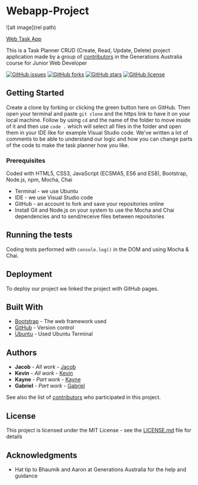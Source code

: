 # Webapp-Project

![alt image](rel path)

[Web Task App](https://jroyvde.github.io/webapp-project/)

This is a Task Planner CRUD (Create, Read, Update, Delete) project application made by a group of [contributors](https://github.com/jroyvde/webapp-project/graphs/contributors) in the Generations Australia course for Junior Web Developer

[![GitHub issues](https://img.shields.io/github/issues/jroyvde/webapp-project)](https://github.com/jroyvde/webapp-project/issues) [![GitHub forks](https://img.shields.io/github/forks/jroyvde/webapp-project)](https://github.com/jroyvde/webapp-project/network) [![GitHub stars](https://img.shields.io/github/stars/jroyvde/webapp-project)](https://github.com/jroyvde/webapp-project/stargazers) [![GitHub license](https://img.shields.io/github/license/jroyvde/webapp-project)](https://github.com/jroyvde/webapp-project/blob/main/LICENSE) 

## Getting Started

Create a clone by forking or clicking the green button here on GitHub. Then open your terminal and paste `git clone` and the https link to have it on your local machine. Follow by using `cd` and the name of the folder to move inside of it and then use `code .` which will select all files in the folder and open them in your IDE like for example Visual Studio code. We've written a lot of comments to be able to understand our logic and how you can change parts of the code to make the task planner how you like.

### Prerequisites

Coded with HTML5, CSS3, JavaScript (ECSMA5, ES6 and ES8), Bootstrap, Node.js, npm, Mocha, Chai

- Terminal - we use Ubuntu
- IDE - we use Visual Studio code
- GitHub - an account to fork and save your repositories online
- Install Git and Node.js on your system to use the Mocha and Chai dependencies and to send/receive files between repositories

## Running the tests

Coding tests performed with `console.log()` in the DOM and using Mocha & Chai.

## Deployment

To deploy our project we linked the project with GitHub pages.
## Built With

* [Bootstrap](https://getbootstrap.com/) - The web framework used
* [GitHub](https://github.com/) - Version control
* [Ubuntu](https://ubuntu.com/wsl) - Used Ubuntu Terminal


## Authors

* **Jacob** - *All work* - [Jacob](https://github.com/jroyvde)
* **Kevin** - *All work* - [Kevin](https://github.com/kNicholas-8761)
* **Kayne** - *Part work* - [Kayne](https://github.com/zenidith)
* **Gabriel** - *Part work* - [Gabriel](https://github.com/gghigi)

See also the list of [contributors](https://github.com/jroyvde/webapp-project/graphs/contributors) who participated in this project.

## License

This project is licensed under the MIT License - see the [LICENSE.md](LICENSE.md) file for details

## Acknowledgments

* Hat tip to Bhaumik and Aaron at Generations Australia for the help and guidance



